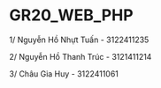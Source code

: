 # GR20_WEB_PHP

1/ Nguyễn Hồ Nhựt Tuấn - 3122411235

2/ Nguyễn Hồ Thanh Trúc - 3121411214

3/ Châu Gia Huy - 3122411061
